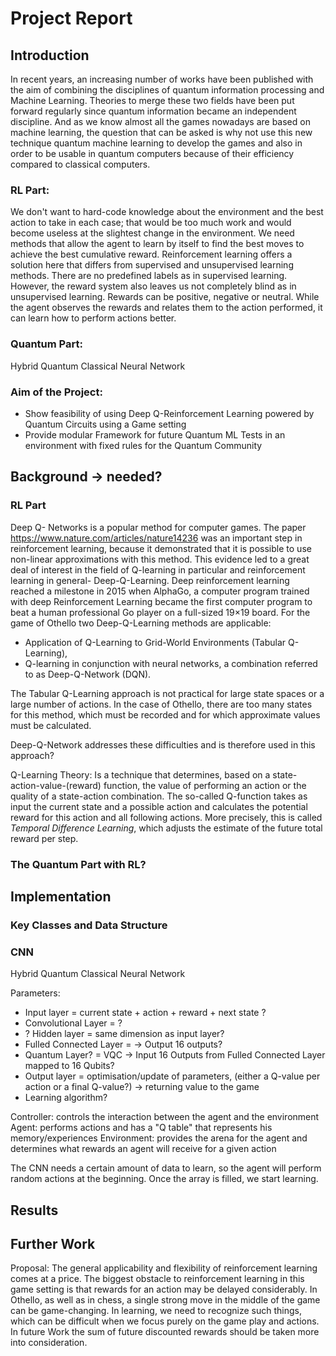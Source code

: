 # Project Report

## Introduction
In recent years, an increasing number of works have been published with the aim of combining the disciplines of quantum information processing and Machine Learning. Theories to merge these two fields have been put forward regularly since quantum information became an independent discipline.
And as we know almost all the games nowadays are based on machine learning, the question that can be asked is why not use this new technique quantum machine learning to develop the games and also in order to be usable in quantum computers because of their efficiency compared to classical computers.


### RL Part:
We don't want to hard-code knowledge about the environment and the best action to take in each case; that would be too much work and would become useless at the slightest change in the environment. We need methods that allow the agent to learn by itself to find the best moves to achieve the best cumulative reward.
Reinforcement learning offers a solution here that differs from supervised and unsupervised learning methods. There are no predefined labels as in supervised learning. However, the reward system also leaves us not completely blind as in unsupervised learning. Rewards can be positive, negative or neutral. While the agent observes the rewards and relates them to the action performed, it can learn how to perform actions better.

### Quantum Part:
Hybrid Quantum Classical Neural Network

### Aim of the Project:
- Show feasibility of using Deep Q-Reinforcement Learning powered by Quantum Circuits using a Game setting
- Provide modular Framework for future Quantum ML Tests in an environment with fixed rules for the Quantum Community


## Background -> needed?
### RL Part
Deep Q- Networks is a popular method for computer games. The paper https://www.nature.com/articles/nature14236 was an important step in reinforcement learning, because it demonstrated that it is possible to use non-linear approximations with this method. This evidence led to a great deal of interest in the field of Q-learning in particular and reinforcement learning in general-
Deep-Q-Learning. Deep reinforcement learning reached a milestone in 2015 when AlphaGo, a computer program trained with deep Reinforcement Learning became the first computer program to beat a human professional Go player on a full-sized 19×19 board.
For the game of Othello two Deep-Q-Learning methods are applicable:

- Application of Q-Learning to Grid-World Environments (Tabular Q-Learning),
- Q-learning in conjunction with neural networks, a combination referred to as Deep-Q-Network (DQN).

The Tabular Q-Learning approach is not practical for large state spaces or a large number of actions. In the case of Othello, there are too many states for this method, which must be recorded and for which approximate values must be calculated.

Deep-Q-Network addresses these difficulties and is therefore used in this approach?

Q-Learning Theory:
Is a technique that determines, based on a state-action-value-(reward) function, the value of performing an action or the quality of a state-action combination. The so-called Q-function takes as input the current state and a possible action and calculates the potential reward for this action and all following actions. More precisely, this is called *Temporal Difference Learning*, which adjusts the estimate of the future total reward per step.


### The Quantum Part with RL?


## Implementation

### Key Classes and Data Structure

### CNN

Hybrid Quantum Classical Neural Network

Parameters:
- Input layer = current state + action + reward + next state ?
- Convolutional Layer = ?
- ? Hidden layer = same dimension as input layer?
- Fulled Connected Layer = -> Output 16 outputs?
- Quantum Layer? = VQC -> Input 16 Outputs from Fulled Connected Layer mapped to 16 Qubits?
- Output layer = optimisation/update of parameters, (either a Q-value per action or a final Q-value?) -> returning value to the game
- Learning algorithm?

Controller: controls the interaction between the agent and the environment
Agent: performs actions and has a "Q table" that represents his memory/experiences
Environment: provides the arena for the agent and determines what rewards an agent will receive for a given action


The CNN needs a certain amount of data to learn, so the agent will perform random actions at the beginning. Once the array is filled, we start learning.

## Results


## Further Work
Proposal:
The general applicability and flexibility of reinforcement learning comes at a price. The biggest obstacle to reinforcement learning in this game setting is that rewards for an action may be delayed considerably. In Othello, as well as in chess, a single strong move in the middle of the game can be game-changing. In learning, we need to recognize such things, which can be difficult when we focus purely on the game play and actions. In future Work the sum of future discounted rewards should be taken more into consideration.
